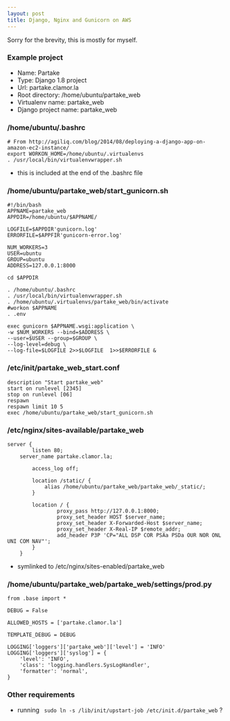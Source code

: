 ```yaml
---
layout: post
title: Django, Nginx and Gunicorn on AWS
---
```

Sorry for the brevity, this is mostly for myself.

### Example project
- Name: Partake
- Type: Django 1.8 project
- Url: partake.clamor.la
- Root directory: /home/ubuntu/partake_web
- Virtualenv name: partake_web
- Django project name: partake_web

### /home/ubuntu/.bashrc
    # From http://agiliq.com/blog/2014/08/deploying-a-django-app-on-amazon-ec2-instance/
    export WORKON_HOME=/home/ubuntu/.virtualenvs
    . /usr/local/bin/virtualenvwrapper.sh

- this is included at the end of the .bashrc file

### /home/ubuntu/partake_web/start_gunicorn.sh
    #!/bin/bash
    APPNAME=partake_web
    APPDIR=/home/ubuntu/$APPNAME/

    LOGFILE=$APPDIR'gunicorn.log'
    ERRORFILE=$APPFIR'gunicorn-error.log'

    NUM_WORKERS=3
    USER=ubuntu
    GROUP=ubuntu
    ADDRESS=127.0.0.1:8000

    cd $APPDIR

    . /home/ubuntu/.bashrc
    . /usr/local/bin/virtualenvwrapper.sh
    . /home/ubuntu/.virtualenvs/partake_web/bin/activate
    #workon $APPNAME
    . .env

    exec gunicorn $APPNAME.wsgi:application \
    -w $NUM_WORKERS --bind=$ADDRESS \
    --user=$USER --group=$GROUP \
    --log-level=debug \
    --log-file=$LOGFILE 2>>$LOGFILE  1>>$ERRORFILE &

### /etc/init/partake_web_start.conf
    description "Start partake_web"
    start on runlevel [2345]
    stop on runlevel [06]
    respawn
    respawn limit 10 5
    exec /home/ubuntu/partake_web/start_gunicorn.sh


### /etc/nginx/sites-available/partake_web 
    server {
            listen 80;
        server_name partake.clamor.la;

            access_log off;

            location /static/ {
                alias /home/ubuntu/partake_web/partake_web/_static/;
            }

            location / {
                    proxy_pass http://127.0.0.1:8000;
                    proxy_set_header HOST $server_name;
                    proxy_set_header X-Forwarded-Host $server_name;
                    proxy_set_header X-Real-IP $remote_addr;
                    add_header P3P 'CP="ALL DSP COR PSAa PSDa OUR NOR ONL UNI COM NAV"';
            }
        }
- symlinked to /etc/nginx/sites-enabled/partake_web

### /home/ubuntu/partake_web/partake_web/settings/prod.py
    from .base import *

    DEBUG = False

    ALLOWED_HOSTS = ['partake.clamor.la']

    TEMPLATE_DEBUG = DEBUG

    LOGGING['loggers']['partake_web']['level'] = 'INFO'
    LOGGING['loggers']['syslog'] = {
        'level': 'INFO',
        'class': 'logging.handlers.SysLogHandler',
        'formatter': 'normal',
    }

### Other requirements
- running ` sudo ln -s /lib/init/upstart-job /etc/init.d/partake_web` ?